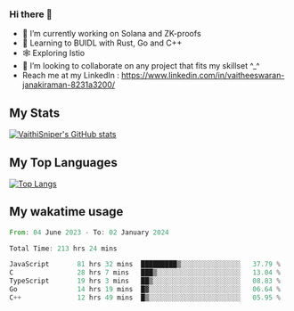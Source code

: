 ### Hi there 👋

- 🔭 I’m currently working on Solana and ZK-proofs
- 📖 Learning to BUIDL with Rust, Go and C++
- 🕸️ Exploring Istio
- 👯 I’m looking to collaborate on any project that fits my skillset ^_^
- Reach me at my LinkedIn : https://www.linkedin.com/in/vaitheeswaran-janakiraman-8231a3200/

## My Stats
[![VaithiSniper's GitHub stats](https://github-readme-stats.vercel.app/api?username=VaithiSniper&hide=stars&theme=radical)](https://github.com/anuraghazra/github-readme-stats)

## My Top Languages

[![Top Langs](https://github-readme-stats.vercel.app/api/top-langs/?username=VaithiSniper&layout=compact)](https://github.com/anuraghazra/github-readme-stats)

## My wakatime usage

<!--START_SECTION:waka-->

```rust
From: 04 June 2023 - To: 02 January 2024

Total Time: 213 hrs 24 mins

JavaScript       81 hrs 32 mins  █████████▒░░░░░░░░░░░░░░░   37.79 %
C                28 hrs 7 mins   ███▒░░░░░░░░░░░░░░░░░░░░░   13.04 %
TypeScript       19 hrs 3 mins   ██▒░░░░░░░░░░░░░░░░░░░░░░   08.83 %
Go               14 hrs 19 mins  █▓░░░░░░░░░░░░░░░░░░░░░░░   06.64 %
C++              12 hrs 49 mins  █▒░░░░░░░░░░░░░░░░░░░░░░░   05.95 %
```

<!--END_SECTION:waka-->
